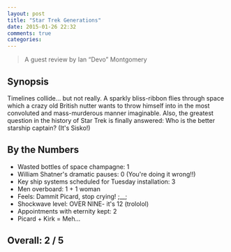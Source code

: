 ```yaml
---
layout: post
title: "Star Trek Generations"
date: 2015-01-26 22:32
comments: true
categories: 
---
```


> A guest review by Ian‭ “‬Devo‭” ‬Montgomery

## Synopsis

Timelines collide...‭ ‬but not really.‭ ‬A sparkly bliss-ribbon flies through space which a crazy old British nutter wants to throw himself into in the most convoluted and mass-murderous manner imaginable.‭ ‬Also,‭ ‬the greatest question in the history of Star Trek is finally answered:‭ ‬Who is the better starship captain‭? (‬It's Sisko‭!)

## By the Numbers

* Wasted bottles of space champagne‭: ‬1
* William Shatner's dramatic pauses‭: ‬0‭ (‬You're doing it wrong‭!!)
* Key ship systems scheduled for Tuesday installation‭: ‬3
* Men overboard‭: ‬1‭ ‬+‭ ‬1‭ ‬woman
* Feels‭: ‬Dammit Picard,‭ ‬stop crying‭! ;__;
* Shockwave level‭: ‬OVER NINE-‭ ‬it's‭ ‬12‭ (‬trololol‭)
* Appointments with eternity kept‭: ‬2
* Picard‭ ‬+‭ ‬Kirk‭ = ‬Meh...
	
## Overall: 2 / 5
